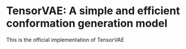 # TensorVAE: A simple and efficient conformation generation model

This is the official implementation of TensorVAE
